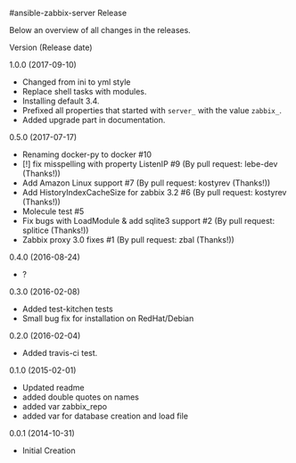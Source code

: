 #ansible-zabbix-server Release

Below an overview of all changes in the releases.

Version (Release date)

1.0.0   (2017-09-10)

  * Changed from ini to yml style
  * Replace shell tasks with modules.
  * Installing default 3.4.
  * Prefixed all properties that started with `server_` with the value `zabbix_`.
  * Added upgrade part in documentation.

0.5.0   (2017-07-17)

  * Renaming docker-py to docker #10
  * [!] fix misspelling with property ListenIP #9 (By pull request: lebe-dev (Thanks!))
  * Add Amazon Linux support #7 (By pull request: kostyrev (Thanks!))
  * Add HistoryIndexCacheSize for zabbix 3.2 #6 (By pull request: kostyrev (Thanks!))
  * Molecule test #5
  * Fix bugs with LoadModule & add sqlite3 support #2 (By pull request: splitice (Thanks!))
  * Zabbix proxy 3.0 fixes #1 (By pull request: zbal (Thanks!))

0.4.0   (2016-08-24)

  * ?

0.3.0   (2016-02-08)

  * Added test-kitchen tests
  * Small bug fix for installation on RedHat/Debian

0.2.0   (2016-02-04)

  * Added travis-ci test.

0.1.0   (2015-02-01)

   * Updated readme
   * added double quotes on names
   * added var zabbix_repo
   * added var for database creation and load file

0.0.1   (2014-10-31)

  * Initial Creation
